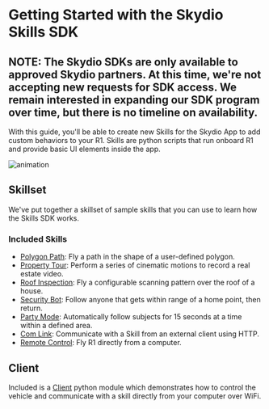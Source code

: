 # Getting Started with the Skydio Skills SDK


## NOTE: The Skydio SDKs are only available to approved Skydio partners. At this time, we're not accepting new requests for SDK access. We remain interested in expanding our SDK program over time, but there is no timeline on availability.


With this guide, you'll be able to create new Skills for the Skydio App to add custom behaviors to your R1.
Skills are python scripts that run onboard R1 and provide basic UI elements inside the app.

![animation](assets/images/roof-inspection.gif)


## Skillset

We've put together a skillset of sample skills that you can use to learn how the Skills SDK works.

### Included Skills

- [Polygon Path](skillset/polygon_path.py): Fly a path in the shape of a user-defined polygon.
- [Property Tour](skillset/property_tour.py): Perform a series of cinematic motions to record a real estate video.
- [Roof Inspection](skillset/roof_inspection.py): Fly a configurable scanning pattern over the roof of a house.
- [Security Bot](skillset/security_bot.py): Follow anyone that gets within range of a home point, then return.
- [Party Mode](skillset/party_mode.py): Automatically follow subjects for 15 seconds at a time within a defined area.
- [Com Link](skillset/com_link.py): Communicate with a Skill from an external client using HTTP.
- [Remote Control](skillset/remote.py): Fly R1 directly from a computer.

## Client

Included is a [Client](client/README.md) python module which demonstrates how to control
the vehicle and communicate with a skill directly from your computer over WiFi.
